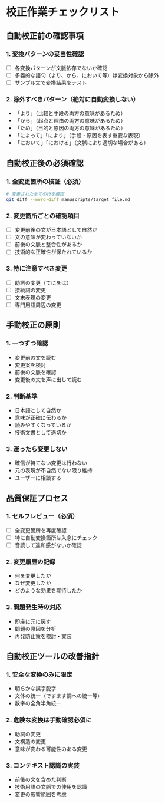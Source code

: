 # 校正作業チェックリスト

## 自動校正前の確認事項

### 1. 変換パターンの妥当性確認
- [ ] 各変換パターンが文脈依存でないか確認
- [ ] 多義的な語句（より、から、において等）は変換対象から除外
- [ ] サンプル文で変換結果をテスト

### 2. 除外すべきパターン（絶対に自動変換しない）
- 「より」（比較と手段の両方の意味があるため）
- 「から」（起点と理由の両方の意味があるため）  
- 「ため」（目的と原因の両方の意味があるため）
- 「によって」「により」（手段・原因を表す重要な表現）
- 「において」「における」（文脈により適切な場合がある）

## 自動校正後の必須確認

### 1. 全変更箇所の検証（必須）
```bash
# 変更された全ての行を確認
git diff --word-diff manuscripts/target_file.md
```

### 2. 変更箇所ごとの確認項目
- [ ] 変更前後の文が日本語として自然か
- [ ] 文の意味が変わっていないか
- [ ] 前後の文脈と整合性があるか
- [ ] 技術的な正確性が保たれているか

### 3. 特に注意すべき変更
- [ ] 助詞の変更（てにをは）
- [ ] 接続詞の変更
- [ ] 文末表現の変更
- [ ] 専門用語周辺の変更

## 手動校正の原則

### 1. 一つずつ確認
- 変更前の文を読む
- 変更案を検討
- 前後の文脈を確認
- 変更後の文を声に出して読む

### 2. 判断基準
- 日本語として自然か
- 意味が正確に伝わるか
- 読みやすくなっているか
- 技術文書として適切か

### 3. 迷ったら変更しない
- 確信が持てない変更は行わない
- 元の表現が不自然でない限り維持
- ユーザーに相談する

## 品質保証プロセス

### 1. セルフレビュー（必須）
- [ ] 全変更箇所を再度確認
- [ ] 特に自動変換箇所は入念にチェック
- [ ] 音読して違和感がないか確認

### 2. 変更履歴の記録
- 何を変更したか
- なぜ変更したか
- どのような効果を期待したか

### 3. 問題発生時の対応
- 即座に元に戻す
- 問題の原因を分析
- 再発防止策を検討・実装

## 自動校正ツールの改善指針

### 1. 安全な変換のみに限定
- 明らかな誤字脱字
- 文体の統一（ですます調への統一等）
- 数字の全角半角統一

### 2. 危険な変換は手動確認必須に
- 助詞の変更
- 文構造の変更
- 意味が変わる可能性のある変更

### 3. コンテキスト認識の実装
- 前後の文を含めた判断
- 技術用語の文脈での使用を認識
- 変更の影響範囲を考慮